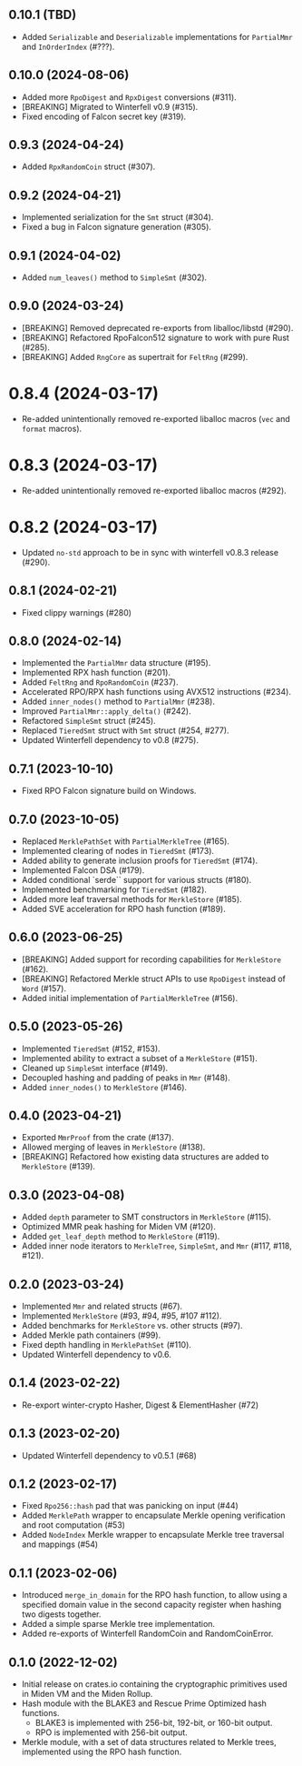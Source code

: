## 0.10.1 (TBD)

* Added `Serializable` and `Deserializable` implementations for `PartialMmr` and `InOrderIndex` (#???).

## 0.10.0 (2024-08-06)

* Added more `RpoDigest` and `RpxDigest` conversions (#311).
* [BREAKING] Migrated to Winterfell v0.9 (#315).
* Fixed encoding of Falcon secret key (#319).

## 0.9.3 (2024-04-24)

* Added `RpxRandomCoin` struct (#307).

## 0.9.2 (2024-04-21)

* Implemented serialization for the `Smt` struct (#304).
* Fixed a bug in Falcon signature generation (#305).

## 0.9.1 (2024-04-02)

* Added `num_leaves()` method to `SimpleSmt` (#302).

## 0.9.0 (2024-03-24)

* [BREAKING] Removed deprecated re-exports from liballoc/libstd (#290).
* [BREAKING] Refactored RpoFalcon512 signature to work with pure Rust (#285).
* [BREAKING] Added `RngCore` as supertrait for `FeltRng` (#299).

# 0.8.4 (2024-03-17)

* Re-added unintentionally removed re-exported liballoc macros (`vec` and `format` macros).

# 0.8.3 (2024-03-17)

* Re-added unintentionally removed re-exported liballoc macros (#292).

# 0.8.2 (2024-03-17)

* Updated `no-std` approach to be in sync with winterfell v0.8.3 release (#290).

## 0.8.1 (2024-02-21)

* Fixed clippy warnings (#280)

## 0.8.0 (2024-02-14)

* Implemented the `PartialMmr` data structure (#195).
* Implemented RPX hash function (#201).
* Added `FeltRng` and `RpoRandomCoin` (#237).
* Accelerated RPO/RPX hash functions using AVX512 instructions (#234).
* Added `inner_nodes()` method to `PartialMmr` (#238).
* Improved `PartialMmr::apply_delta()` (#242).
* Refactored `SimpleSmt` struct (#245).
* Replaced `TieredSmt` struct with `Smt` struct (#254, #277).
* Updated Winterfell dependency to v0.8 (#275).

## 0.7.1 (2023-10-10)

* Fixed RPO Falcon signature build on Windows.

## 0.7.0 (2023-10-05)

* Replaced `MerklePathSet` with `PartialMerkleTree` (#165).
* Implemented clearing of nodes in `TieredSmt` (#173).
* Added ability to generate inclusion proofs for `TieredSmt` (#174).
* Implemented Falcon DSA (#179).
* Added conditional `serde`` support for various structs (#180).
* Implemented benchmarking for `TieredSmt` (#182).
* Added more leaf traversal methods for `MerkleStore` (#185).
* Added SVE acceleration for RPO hash function (#189).

## 0.6.0 (2023-06-25)

* [BREAKING] Added support for recording capabilities for `MerkleStore` (#162).
* [BREAKING] Refactored Merkle struct APIs to use `RpoDigest` instead of `Word` (#157).
* Added initial implementation of `PartialMerkleTree` (#156).

## 0.5.0 (2023-05-26)

* Implemented `TieredSmt` (#152, #153).
* Implemented ability to extract a subset of a `MerkleStore` (#151).
* Cleaned up `SimpleSmt` interface (#149).
* Decoupled hashing and padding of peaks in `Mmr` (#148).
* Added `inner_nodes()` to `MerkleStore` (#146).

## 0.4.0 (2023-04-21)

- Exported `MmrProof` from the crate (#137).
- Allowed merging of leaves in `MerkleStore` (#138).
- [BREAKING] Refactored how existing data structures are added to `MerkleStore` (#139).

## 0.3.0 (2023-04-08)

- Added `depth` parameter to SMT constructors in `MerkleStore` (#115).
- Optimized MMR peak hashing for Miden VM (#120).
- Added `get_leaf_depth` method to `MerkleStore` (#119).
- Added inner node iterators to `MerkleTree`, `SimpleSmt`, and `Mmr` (#117, #118, #121).

## 0.2.0 (2023-03-24)

- Implemented `Mmr` and related structs (#67).
- Implemented `MerkleStore` (#93, #94, #95, #107 #112).
- Added benchmarks for `MerkleStore` vs. other structs (#97).
- Added Merkle path containers (#99).
- Fixed depth handling in `MerklePathSet` (#110).
- Updated Winterfell dependency to v0.6.

## 0.1.4 (2023-02-22)

- Re-export winter-crypto Hasher, Digest & ElementHasher (#72)

## 0.1.3 (2023-02-20)

- Updated Winterfell dependency to v0.5.1 (#68)

## 0.1.2 (2023-02-17)

- Fixed `Rpo256::hash` pad that was panicking on input (#44)
- Added `MerklePath` wrapper to encapsulate Merkle opening verification and root computation (#53)
- Added `NodeIndex` Merkle wrapper to encapsulate Merkle tree traversal and mappings (#54)

## 0.1.1 (2023-02-06)

- Introduced `merge_in_domain` for the RPO hash function, to allow using a specified domain value in the second capacity register when hashing two digests together.
- Added a simple sparse Merkle tree implementation.
- Added re-exports of Winterfell RandomCoin and RandomCoinError.

## 0.1.0 (2022-12-02)

- Initial release on crates.io containing the cryptographic primitives used in Miden VM and the Miden Rollup.
- Hash module with the BLAKE3 and Rescue Prime Optimized hash functions.
    - BLAKE3 is implemented with 256-bit, 192-bit, or 160-bit output.
    - RPO is implemented with 256-bit output.
- Merkle module, with a set of data structures related to Merkle trees, implemented using the RPO hash function.
